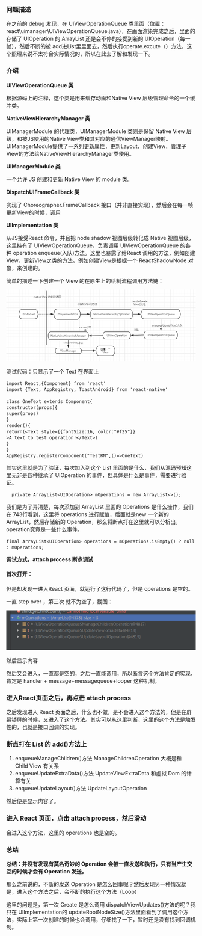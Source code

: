 
### 问题描述 ###
在之前的 debug 发现，在 UIViewOperationQueue 类里面（位置：react\uimanager\UIViewOperationQueue.java），在画面渲染完成之后，里面的存储了 UIOperation 的 ArrayList 还是会不停的接受到新的 UIOperation（每一帧），然后不断的被 add进List里里面去，然后执行operate.excute（）方法，这个照理来说不太符合实际情况的，所以在此去了解和发现一下。

### 介绍 ###

**UIViewOperationQueue 类**

根据源码上的注释，这个类是用来缓存动画和Native View 层级管理命令的一个缓冲类。

**NativeViewHierarchyManager 类**

UIManagerModule 的代理类，UIManagerModule 类则是保留 Native View 层级，和被JS使用的Native View类和其对应的通信ViewManager映射。UIManagerModule提供了一系列更新属性，更新Layout，创建View，管理子View的方法给NativeViewHierarchyManager类使用。

**UIManagerModule 类**

一个允许 JS 创建和更新 Native View 的 module 类。

**DispatchUIFrameCallback 类**

实现了 Choreographer.FrameCallback 接口（并非直接实现），然后会在每一帧更新View的时候，调用 

**UIImplementation 类**

从JS接受React 命令，并且把 node shadow 视图层级转化成 Native 视图层级，这里持有了 UIViewOperationQueue，负责调用 UIViewOperationQueue 的各种 operation enqueue(入队)方法。这里也暴露了给React 调用的方法，例如创建View，更新View之类的方法。例如创建View是根据一个 ReactShadowNode 对象，来创建的。


简单的描述一下创建一个 View 的在原生上的绘制流程调用方法链：

![](https://github.com/whistlexie/Images/blob/master/operation/%E5%88%9B%E5%BB%BA%E4%B8%80%E4%B8%AA%20View.png?raw=true)

测试代码：只显示了一个 Text 在界面上

    import React,{Component} from 'react'
    import {Text, AppRegistry, ToastAndroid} from 'react-native'
    
    class OneText extends Component{
    constructor(props){
    super(props)
    }
    render(){
    return(<Text style={{fontSize:16, color:"#f25"}}
    >A text to test operation!</Text>)
    }
    }
    AppRegistry.registerComponent("TestRN",()=>OneText)



其实这里就是为了验证，每次加入到这个 List 里面的是什么，我们从源码预知这里无非是各种继承了 UIOperation 的事件，但具体是什么是事件，需要进行验证。

      private ArrayList<UIOperation> mOperations = new ArrayList<>();


我们是为了弄清楚，每次添加到 ArrayList<UIOperation> 里面的 Operations 是什么操作，我们在 743行看到，这里将 operations 进行赋值，后面就是new 一个新的 ArrayList，然后存储新的 Operation，那么将断点打在这里就可以分析出，operation究竟是一些什么事件。

    final ArrayList<UIOperation> operations = mOperations.isEmpty() ? null : mOperations;

**调试方式，attach process 断点调试**


#### 首次打开： ####

但是却发现一进入React 页面，就运行了这行代码了，但是 operations 是空的。

一直 step over ，第三次 就不为空了，截图：

![](https://github.com/whistlexie/Images/blob/master/operation/%E7%AC%AC%E4%B8%89%E6%AC%A1%E7%A9%BA%E4%B9%8B%E5%90%8E.png?raw=true)

然后显示内容

然后又会进入，一直都是空的，之后一直能调用，所以断言这个方法肯定的实现，肯定是 handler + message+messagequeue+looper 这种机制。


### 进入React页面之后，再点击 attach process  ###

之后发现进入 React 页面之后，什么也不做，是不会进入这个方法的，但是在屏幕锁屏的时候，又进入了这个方法。其实可以从这里判断，这里的这个方法是触发性的，也就是接口回调的实现。


### 断点打在 List 的 add()方法上 ###

1. enqueueManageChildren()方法 ManageChildrenOperation 大概是和 Child View 有关系
1. enqueueUpdateExtraData()方法 UpdateViewExtraData 和虚拟 Dom 的计算有关
1. enqueueUpdateLayout()方法 UpdateLayoutOperation 

然后便是显示内容了。


### 进入 React 页面，点击 attach process，然后滑动 ###

会进入这个方法，这里的 operations 也是空的。


### 总结 ###

**总结：并没有发现有莫名奇妙的 Operation 会被一直发送和执行，只有当产生交互的时候才会有 Operation 发送。**


那么之前说的，不断的发送 Operation 是怎么回事呢？然后发现另一种情况就是，进入这个方法之后，会不断的执行这个方法（Loop）

这里的问题是，第一次 Create 是怎么调用 dispatchViewUpdates()方法的呢？我只在 UIImplementation的 updateRootNodeSize()方法里面看到了调用这个方法，实际上第一次创建的时候也会调用，仔细找了一下，暂时还是没有找到回调机制。


